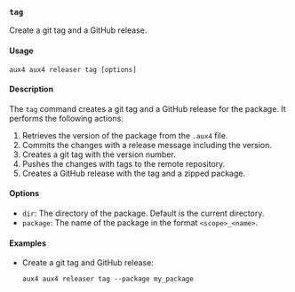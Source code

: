 ### `tag`

Create a git tag and a GitHub release.

#### Usage

```plaintext
aux4 aux4 releaser tag [options]
```

#### Description

The `tag` command creates a git tag and a GitHub release for the package. It performs the following actions:

1. Retrieves the version of the package from the `.aux4` file.
2. Commits the changes with a release message including the version.
3. Creates a git tag with the version number.
4. Pushes the changes with tags to the remote repository.
5. Creates a GitHub release with the tag and a zipped package.

#### Options

- `dir`: The directory of the package. Default is the current directory.
- `package`: The name of the package in the format `<scope>_<name>`.

#### Examples

- Create a git tag and GitHub release:
  ```plaintext
  aux4 aux4 releaser tag --package my_package
  ```
